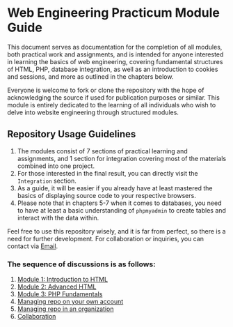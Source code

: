 # Web Engineering Practicum Module Guide

This document serves as documentation for the completion of all modules, both practical work and assignments, and is intended for anyone interested in learning the basics of web engineering, covering fundamental structures of HTML, PHP, database integration, as well as an introduction to cookies and sessions, and more as outlined in the chapters below.

Everyone is welcome to fork or clone the repository with the hope of acknowledging the source if used for publication purposes or similar. This module is entirely dedicated to the learning of all individuals who wish to delve into website engineering through structured modules.

## Repository Usage Guidelines

1. The modules consist of 7 sections of practical learning and assignments, and 1 section for integration covering most of the materials combined into one project.
2. For those interested in the final result, you can directly visit the `Integration` section.
3. As a guide, it will be easier if you already have at least mastered the basics of displaying source code to your respective browsers.
4. Please note that in chapters 5-7 when it comes to databases, you need to have at least a basic understanding of `phpmyadmin` to create tables and interact with the data within.

Feel free to use this repository wisely, and it is far from perfect, so there is a need for further development. For collaboration or inquiries, you can contact via [Email](mailto:trustedintelegree@gmail.com).

### The sequence of discussions is as follows:

1. [Module 1: Introduction to HTML](readme/rdm_module1.md)
2. [Module 2: Advanced HTML](readme/rdm_module2.md)
3. [Module 3: PHP Fundamentals](readme/rdm_module3.md)
4. [Managing repo on your own account](03-managing-repo-own-account.md)
5. [Managing repo in an organization](03-managing-repo-own-organization.md)
6. [Collaboration](04-collaboration.md)